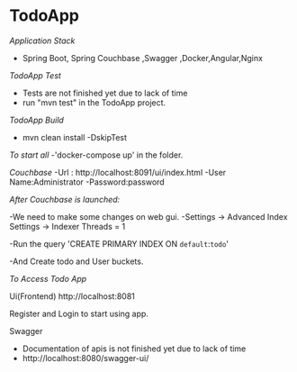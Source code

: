 # TodoApp

*Application Stack*
- Spring Boot, Spring Couchbase ,Swagger ,Docker,Angular,Nginx

*TodoApp Test* 
- Tests are not finished yet due to lack of time
- run "mvn test" in the TodoApp project.

 *TodoApp Build* 
- mvn clean install -DskipTest



*To start all*
-'docker-compose up' in the folder.

*Couchbase* 
-Url : http://localhost:8091/ui/index.html
-User Name:Administrator
-Password:password

*After Couchbase is launched:*

-We need to make some changes on web gui.
-Settings -> Advanced Index Settings ->  Indexer Threads = 1

-Run the query 'CREATE PRIMARY INDEX ON `default`:`todo`'
  
-And  Create todo and User buckets.

*To Access Todo App*


Ui(Frontend)
http://localhost:8081

Register and Login to start using app.

Swagger
- Documentation of apis is not finished yet due to lack of time
- http://localhost:8080/swagger-ui/
